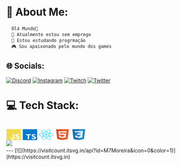 # 💫 About Me:
      Olá Mundo👋
      🔭 Atualmente estou sem emprego
      🌱 Estou estudando progrmação
      🎮 Sou apaixonado pelo mundo dos games
      
    


## 🌐 Socials:
[![Discord](https://img.shields.io/badge/Discord-%237289DA.svg?logo=discord&logoColor=white)](https://discord.gg/qgh88FPM) [![Instagram](https://img.shields.io/badge/Instagram-%23E4405F.svg?logo=Instagram&logoColor=white)](https://instagram.com/gabrielmoreira_s7/) [![Twitch](https://img.shields.io/badge/Twitch-%239146FF.svg?logo=Twitch&logoColor=white)](https://twitch.tv/m7_moreira) [![Twitter](https://img.shields.io/badge/Twitter-%231DA1F2.svg?logo=Twitter&logoColor=white)](https://twitter.com/MoreiraMS7) 

# 💻 Tech Stack:
<div style="display: inline_block"><br>
  <img align="center" alt="Moreira-Js" height="30" width="40" src="https://raw.githubusercontent.com/devicons/devicon/master/icons/javascript/javascript-plain.svg">
  <img align="center" alt="Moreira-Ts" height="30" width="40" src="https://raw.githubusercontent.com/devicons/devicon/master/icons/typescript/typescript-plain.svg">
  <img align="center" alt="Moreira-React" height="30" width="40" src="https://raw.githubusercontent.com/devicons/devicon/master/icons/react/react-original.svg">
  <img align="center" alt="Moreira-HTML" height="30" width="40" src="https://raw.githubusercontent.com/devicons/devicon/master/icons/html5/html5-original.svg">
  <img align="center" alt="Moreira-CSS" height="30" width="40" src="https://raw.githubusercontent.com/devicons/devicon/master/icons/css3/css3-original.svg">

</div>

<div>
      <picture>
<source 
  srcset="https://github-readme-stats.vercel.app/api?username=anuraghazra&show_icons=true&theme=dark"
  media="(prefers-color-scheme: dark)"
/>
<source
  srcset="https://github-readme-stats.vercel.app/api?username=anuraghazra&show_icons=true"
  media="(prefers-color-scheme: light), (prefers-color-scheme: no-preference)"
/>
<img src="https://github-readme-stats.vercel.app/api?username=anuraghazra&show_icons=true" />
</picture>
</div>
---
[![](https://visitcount.itsvg.in/api?id=M7Moreira&icon=0&color=1)](https://visitcount.itsvg.in)

<!-- Proudly created with GPRM ( https://gprm.itsvg.in ) -->
